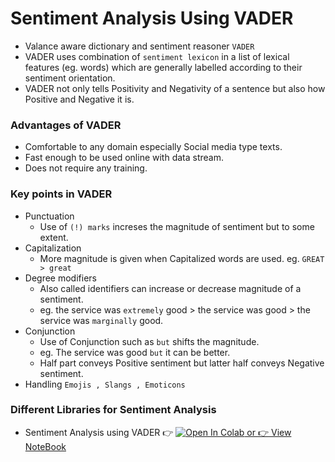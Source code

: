 # Sentiment Analysis Using VADER

- Valance aware dictionary and sentiment reasoner `VADER`
- VADER uses combination of `sentiment lexicon` in a list of lexical features (eg. words) which are generally labelled according to their sentiment orientation.
- VADER not only tells Positivity and Negativity of a sentence but also how Positive and Negative it is.

### Advantages of VADER
- Comfortable to any domain especially Social media type texts.
- Fast enough to be used online with data stream.
- Does not require any training.

### Key points in VADER
- Punctuation 
   - Use of `(!) marks` increses the magnitude of sentiment but to some extent. 
- Capitalization
   - More magnitude is given when Capitalized words are used. eg. `GREAT > great`
- Degree modifiers
   - Also called identifiers can increase or decrease magnitude of a sentiment.
   - eg. the service was `extremely` good > the service was good > the service was `marginally` good.
- Conjunction 
   - Use of Conjunction such as `but` shifts the magnitude.
   - eg. The service was good `but` it can be better. 
   - Half part conveys Positive sentiment but latter half conveys Negative sentiment. 
- Handling `Emojis , Slangs , Emoticons`

### Different Libraries for Sentiment Analysis

- Sentiment Analysis using VADER   :point_right: <a target="_blank" href="https://colab.research.google.com/github/MominAhmedShaikh/Natural-Language-Processing/blob/main/Text%20Classification/Sentiment%20Analysis/Sentiment%20Analysis%20Using%20VADER/Sentiment_Analysis_Using_VADER.ipynb">
  <img src="https://colab.research.google.com/assets/colab-badge.svg" alt="Open In Colab"/>  or   :point_right: [View NoteBook](https://colab.research.google.com/github/MominAhmedShaikh/Natural-Language-Processing/blob/main/Text%20Classification/Sentiment%20Analysis/Sentiment%20Analysis%20Using%20VADER/Sentiment_Analysis_Using_VADER.ipynb)
</a>
